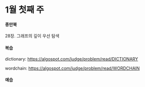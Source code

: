 # 1월 첫째 주

#### 종만북

28장. 그래프의 깊이 우선 탐색

#### 복습

dictionary: https://algospot.com/judge/problem/read/DICTIONARY

wordchain: https://algospot.com/judge/problem/read/WORDCHAIN

#### 예습
